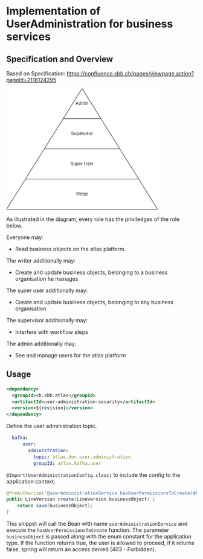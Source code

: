 # Implementation of UserAdministration for business services

## Specification and Overview
Based on Specification: https://confluence.sbb.ch/pages/viewpage.action?pageId=2118124295

![Role Hierarchy](documentation/user-administration.png)

As illustrated in the diagram, every role has the priviledges of the role below.

Everyone may:
- Read business objects on the atlas platform.

The writer additionally may:
- Create and update business objects, belonging to a business organisation he manages

The super user additionally may:
- Create and update business objects, belonging to any business organisation

The supervisor additionally may:
- Interfere with workflow steps

The admin additionally may:
- See and manage users for the atlas platform

## Usage

```xml
<dependency>
  <groupId>ch.sbb.atlas</groupId>
  <artifactId>user-administration-security</artifactId>
  <version>${revision}</version>
</dependency>
```
Define the user administration topic.
```yaml
  kafka:
      user:
        administration:
          topic: atlas.dev.user.administration
          groupId: atlas.kafka.user
```

`@Import(UserAdministrationConfig.class)` to include the config to the application context.

```java
@PreAuthorize("@userAdministrationService.hasUserPermissionsToCreate(#businessObject, T(ch.sbb.atlas.kafka.model.user.admin.ApplicationType).LIDI)")
public LineVersion create(LineVersion businessObject) {
    return save(businessObject);
}
```

This snippet will call the Bean with name `userAdministrationService` and execute the `hasUserPermissionsToCreate` function. 
The parameter `businessObject` is passed along with the enum constant for the application type.
If the function returns true, the user is allowed to proceed, if it returns false, spring will return an access denied (403 - Forbidden).
